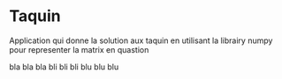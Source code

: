 # Taquin
Application qui donne la solution aux taquin en utilisant la librairy numpy pour representer la matrix en quastion

bla bla bla
bli bli bli
blu blu blu
